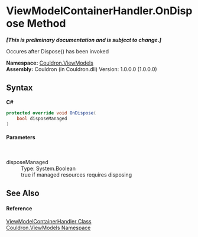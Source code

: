 # ViewModelContainerHandler.OnDispose Method 
 _**\[This is preliminary documentation and is subject to change.\]**_

Occures after Dispose() has been invoked

**Namespace:**&nbsp;<a href="N_Couldron_ViewModels">Couldron.ViewModels</a><br />**Assembly:**&nbsp;Couldron (in Couldron.dll) Version: 1.0.0.0 (1.0.0.0)

## Syntax

**C#**<br />
``` C#
protected override void OnDispose(
	bool disposeManaged
)
```


#### Parameters
&nbsp;<dl><dt>disposeManaged</dt><dd>Type: System.Boolean<br />true if managed resources requires disposing</dd></dl>

## See Also


#### Reference
<a href="T_Couldron_ViewModels_ViewModelContainerHandler">ViewModelContainerHandler Class</a><br /><a href="N_Couldron_ViewModels">Couldron.ViewModels Namespace</a><br />